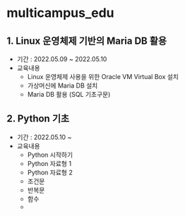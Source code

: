 # multicampus_edu

## 1. Linux 운영체제 기반의 Maria DB 활용
- 기간 : 2022.05.09 ~ 2022.05.10
- 교육내용
  - Linux 운영체제 사용을 위한 Oracle VM Virtual Box 설치
  - 가상머신에 Maria DB 설치
  - Maria DB 활용 (SQL 기초구문)
## 2. Python 기초
- 기간 : 2022.05.10 ~ 
- 교육내용 
  - Python 시작하기
  - Python 자료형 1
  - Python 자료형 2
  - 조건문
  - 반복문
  - 함수
  - 
